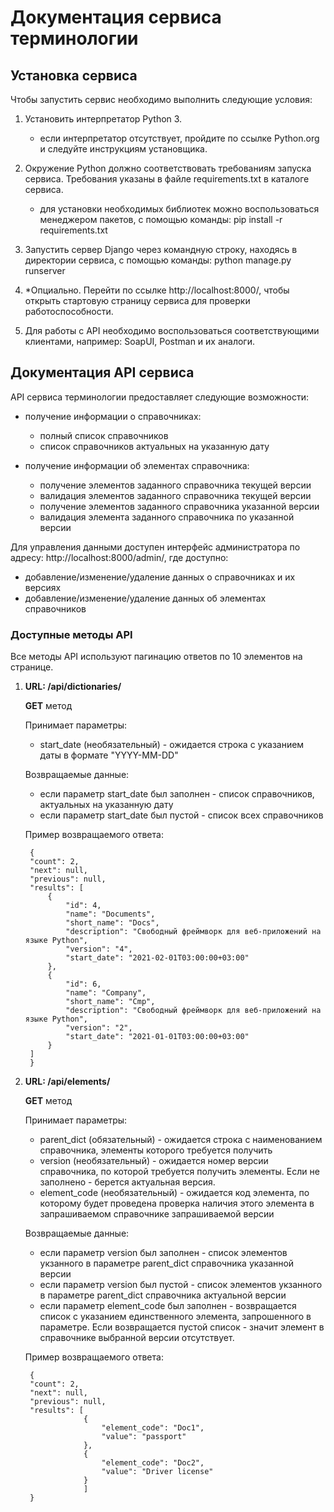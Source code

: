 # Документация сервиса терминологии

## Установка сервиса
Чтобы запустить сервис необходимо выполнить следующие условия:

1. Установить интерпретатор Python 3.
   - если интерпретатор отсутствует, пройдите по ссылке Python.org и 
   следуйте инструкциям установщика.
1. Окружение Python должно соответствовать требованиям запуска сервиса. 
Требования указаны в файле requirements.txt в каталоге сервиса.
   - для установки необходимых библиотек можно воспользоваться менеджером пакетов, с помощью команды: pip install -r requirements.txt

1. Запустить сервер Django через командную строку, 
находясь в директории сервиса, с помощью команды: python manage.py runserver

1. *Опциально. Перейти по ссылке http://localhost:8000/,
 чтобы открыть стартовую страницу сервиса для проверки работоспособности.
 
1. Для работы с API необходимо воспользоваться соответствующими клиентами,
например: SoapUI, Postman и их аналоги.

## Документация API сервиса

API сервиса терминологии предоставляет следующие возможности:

- получение информации о справочниках:

   - полный список справочников
   - список справочников актуальных на указанную дату
   
- получение информации об элементах справочника:

   - получение элементов заданного справочника текущей версии
   - валидация элементов заданного справочника текущей версии
   - получение элементов заданного справочника указанной версии
   - валидация элемента заданного справочника по указанной версии
   
Для управления данными доступен интерфейс администратора по адресу:
http://localhost:8000/admin/, где доступно:

- добавление/изменение/удаление данных о справочниках и их версиях
- добавление/изменение/удаление данных об элементах справочников
   
### Доступные методы API
Все методы API используют пагинацию ответов по 10 элементов на странице.

1) **URL: <host>/api/dictionaries/**

   **GET** метод

    Принимает параметры:
    -  start_date (необязательный) - ожидается строка с указанием даты в формате "YYYY-MM-DD"
    
    Возвращаемые данные:
    
    - если параметр start_date был заполнен - список справочников, актуальных на указанную дату
    - если параметр start_date был пустой - список всех справочников
    
    Пример возвращаемого ответа:
    
        {
        "count": 2,
        "next": null,
        "previous": null,
        "results": [
            {
                "id": 4,
                "name": "Documents",
                "short_name": "Docs",
                "description": "Свободный фреймворк для веб-приложений на языке Python",
                "version": "4",
                "start_date": "2021-02-01T03:00:00+03:00"
            },
            {
                "id": 6,
                "name": "Company",
                "short_name": "Cmp",
                "description": "Свободный фреймворк для веб-приложений на языке Python",
                "version": "2",
                "start_date": "2021-01-01T03:00:00+03:00"
            }
        ]
        }

1) **URL: <host>/api/elements/**

   **GET** метод

    Принимает параметры:
    - parent_dict (обязательный) - ожидается строка с наименованием справочника,
     элементы которого требуется получить
    - version (необязательный) - ожидается номер версии справочника, 
    по которой требуется получить элементы. Если не заполнено - берется актуальная версия.
    - element_code (необязательный) - ожидается код элемента, по которому будет проведена 
    проверка наличия этого элемента в запрашиваемом справочнике запрашиваемой версии
    
    Возвращаемые данные:
    - если параметр version был заполнен - список элементов укзанного в параметре
    parent_dict справочника указанной версии
    - если параметр version был пустой - список элементов укзанного в параметре
    parent_dict справочника актуальной версии
    - если параметр element_code был заполнен - возвращается список с указанием 
    единственного элемента, запрошенного в параметре. Если возвращается пустой список - 
    значит элемент в справочнике выбранной версии отсутствует.
    
    Пример возвращаемого ответа:
    
        {
        "count": 2,
        "next": null,
        "previous": null,
        "results": [
                    {
                        "element_code": "Doc1",
                        "value": "passport"
                    },
                    {
                        "element_code": "Doc2",
                        "value": "Driver license"
                    }
                    ]
        }
